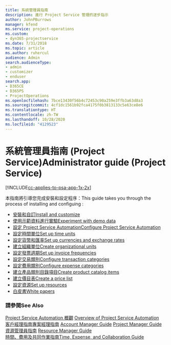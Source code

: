 ```yaml
---
title: 系統管理員指南
description: 進行 Project Service 管理的逐步指示
author: JohnPBurrows
manager: kfend
ms.service: project-operations
ms.custom:
- dyn365-projectservice
ms.date: 7/31/2018
ms.topic: article
ms.author: ruhercul
audience: Admin
search.audienceType:
- admin
- customizer
- enduser
search.app:
- D365CE
- D365PS
- ProjectOperations
ms.openlocfilehash: 7bce13430f56b4c72453c90a259e3ffb3a63d8a3
ms.sourcegitcommit: 4cf1dc1561b92fca4175f0b3813133c5e63ce8e6
ms.translationtype: HT
ms.contentlocale: zh-TW
ms.lasthandoff: 10/28/2020
ms.locfileid: "4129523"
---
```

# <a name="administrator-guide-project-service"></a><span data-ttu-id="e2a19-103">系統管理員指南 (Project Service)</span><span class="sxs-lookup"><span data-stu-id="e2a19-103">Administrator guide (Project Service)</span></span>

[!INCLUDE[cc-applies-to-psa-app-1x-2x](../includes/cc-applies-to-psa-app-1x-2x.md)]

<span data-ttu-id="e2a19-104">本指南將引導您完成安裝和設定程序：</span><span class="sxs-lookup"><span data-stu-id="e2a19-104">This guide takes you through the process of installing and configuing :</span></span>  
  
- [<span data-ttu-id="e2a19-105">安裝和自訂</span><span class="sxs-lookup"><span data-stu-id="e2a19-105">Install and customize</span></span>](install-customize.md)
- [<span data-ttu-id="e2a19-106">使用示範資料進行實驗</span><span class="sxs-lookup"><span data-stu-id="e2a19-106">Experiment with demo data</span></span>](use-demo-data.md)
- [<span data-ttu-id="e2a19-107">設定 Project Service Automation</span><span class="sxs-lookup"><span data-stu-id="e2a19-107">Configure Project Service Automation</span></span>](configure.md)
- [<span data-ttu-id="e2a19-108">設定時間單位</span><span class="sxs-lookup"><span data-stu-id="e2a19-108">Set up time units</span></span>](set-up-time-units.md)
- [<span data-ttu-id="e2a19-109">設定貨幣和匯率</span><span class="sxs-lookup"><span data-stu-id="e2a19-109">Set up currencies and exchange rates</span></span>](set-up-currencies-exchange-rates.md)
- [<span data-ttu-id="e2a19-110">建立組織單位</span><span class="sxs-lookup"><span data-stu-id="e2a19-110">Create organizational units</span></span>](create-organizational-units.md)
- [<span data-ttu-id="e2a19-111">設定發票週期</span><span class="sxs-lookup"><span data-stu-id="e2a19-111">Set up invoice frequencies</span></span>](set-up-invoice-frequencies.md)
- [<span data-ttu-id="e2a19-112">設定交易類別</span><span class="sxs-lookup"><span data-stu-id="e2a19-112">Configure transaction categories</span></span>](configure-transaction-categories.md)
- [<span data-ttu-id="e2a19-113">設定費用類別</span><span class="sxs-lookup"><span data-stu-id="e2a19-113">Configure expense categories</span></span>](configure-expense-categories.md)
- [<span data-ttu-id="e2a19-114">建立產品類別目錄項目</span><span class="sxs-lookup"><span data-stu-id="e2a19-114">Create product catalog items</span></span>](create-product-catalog-items.md)
- [<span data-ttu-id="e2a19-115">建立價目表</span><span class="sxs-lookup"><span data-stu-id="e2a19-115">Create a price list</span></span>](create-price-list.md)
- [<span data-ttu-id="e2a19-116">設定資源</span><span class="sxs-lookup"><span data-stu-id="e2a19-116">Set up resources</span></span>](set-up-resources.md)
- [<span data-ttu-id="e2a19-117">白皮書</span><span class="sxs-lookup"><span data-stu-id="e2a19-117">White papers</span></span>](white-papers.md)
  
### <a name="see-also"></a><span data-ttu-id="e2a19-118">請參閱</span><span class="sxs-lookup"><span data-stu-id="e2a19-118">See Also</span></span>  
 <span data-ttu-id="e2a19-119">[Project Service Automation 概觀](../psa/overview.md)  </span><span class="sxs-lookup"><span data-stu-id="e2a19-119">[Overview of Project Service Automation](../psa/overview.md)  </span></span>  
 <span data-ttu-id="e2a19-120">[客戶經理指南](../psa/account-manager-guide.md)[專案經理指南](../psa/project-manager-guide.md) </span><span class="sxs-lookup"><span data-stu-id="e2a19-120">[Account Manager Guide](../psa/account-manager-guide.md) [Project Manager Guide](../psa/project-manager-guide.md) </span></span>  
 <span data-ttu-id="e2a19-121">[資源管理員指南](../psa/resource-manager-guide.md) </span><span class="sxs-lookup"><span data-stu-id="e2a19-121">[Resource Manager Guide](../psa/resource-manager-guide.md) </span></span>  
 [<span data-ttu-id="e2a19-122">時間、費用及共同作業指南</span><span class="sxs-lookup"><span data-stu-id="e2a19-122">Time, Expense, and Collaboration Guide</span></span>](../psa/time-expense-collaboration-guide.md)
